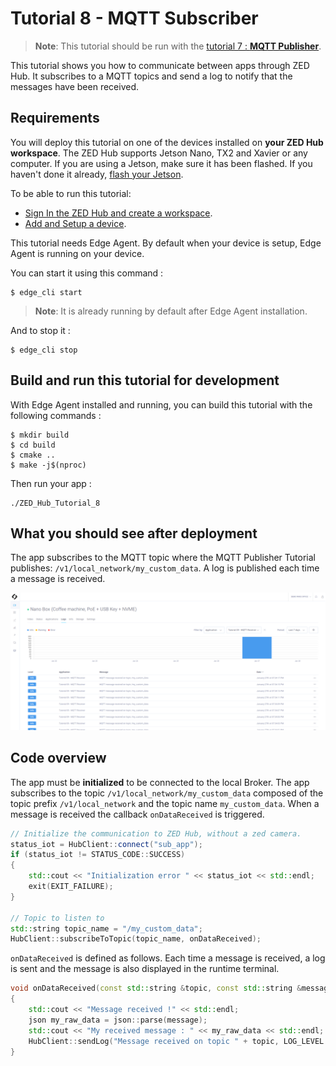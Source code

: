 # Tutorial 8 - MQTT Subscriber

> **Note**: This tutorial should be run with the [tutorial 7 : **MQTT Publisher**](/tutorials/tutorial_07_mqtt_publisher/README.md).

This tutorial shows you how to communicate between apps through ZED Hub. It subscribes to a MQTT topics and send a log to notify that the messages have been received.

## Requirements
You will deploy this tutorial on one of the devices installed on **your ZED Hub workspace**. The ZED Hub supports Jetson Nano, TX2 and Xavier or any computer. If you are using a Jetson, make sure it has been flashed. If you haven't done it already, [flash your Jetson](https://docs.nvidia.com/sdk-manager/install-with-sdkm-jetson/index.html).

To be able to run this tutorial:
- [Sign In the ZED Hub and create a workspace](https://www.stereolabs.com/docs/cloud/overview/get-workspace/).
- [Add and Setup a device](https://www.stereolabs.com/docs/cloud/overview/setup-device/).

This tutorial needs Edge Agent. By default when your device is setup, Edge Agent is running on your device.

You can start it using this command :
```
$ edge_cli start
```

> **Note**: It is already running by default after Edge Agent installation.

And to stop it :
```
$ edge_cli stop
```

## Build and run this tutorial for development

With Edge Agent installed and running, you can build this tutorial with the following commands :
```
$ mkdir build
$ cd build
$ cmake ..
$ make -j$(nproc)
```

Then run your app :
```
./ZED_Hub_Tutorial_8
```

## What you should see after deployment

The app subscribes to the MQTT topic where the MQTT Publisher Tutorial publishes: `/v1/local_network/my_custom_data`. A log is published each time a message is received.

![](./images/logs.png " ")


## Code overview
The app must be **initialized** to be connected to the local Broker.
The app subscribes to the topic `/v1/local_network/my_custom_data` composed of the topic prefix `/v1/local_network` and the topic name `my_custom_data`.
When a message is received the callback `onDataReceived` is triggered.

```c++
// Initialize the communication to ZED Hub, without a zed camera.
status_iot = HubClient::connect("sub_app");
if (status_iot != STATUS_CODE::SUCCESS)
{
    std::cout << "Initialization error " << status_iot << std::endl;
    exit(EXIT_FAILURE);
}

// Topic to listen to
std::string topic_name = "/my_custom_data";
HubClient::subscribeToTopic(topic_name, onDataReceived);
```

`onDataReceived` is defined as follows. Each time a message is received, a log is sent and the message is also displayed in the runtime terminal.

```c++
void onDataReceived(const std::string &topic, const std::string &message, TARGET target)
{
    std::cout << "Message received !" << std::endl;
    json my_raw_data = json::parse(message);
    std::cout << "My received message : " << my_raw_data << std::endl;
    HubClient::sendLog("Message received on topic " + topic, LOG_LEVEL::INFO);
}
```
